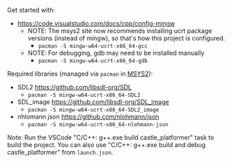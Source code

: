 Get started with:
* https://code.visualstudio.com/docs/cpp/config-mingw
  * NOTE: The msys2 site now recommends installing ucrt package versions
    (instead of mingw), so that's how this project is configured.
    * `pacman -S mingw-w64-ucrt-x86_64-gcc`
  * NOTE: For debugging, gdb may need to be installed manually
    * `pacman -S mingw-w64-ucrt-x86_64-gdb`

Required libraries (managed via `pacman` in [MSYS2](https://www.msys2.org/)):
* SDL2 https://github.com/libsdl-org/SDL
  * `pacman -S mingw-w64-ucrt-x86_64-SDL2`
* SDL_image https://github.com/libsdl-org/SDL_image
  * `pacman -S mingw-w64-ucrt-x86_64-SDL2_image`
* nhlomann json https://github.com/nlohmann/json
  * `pacman -S mingw-w64-ucrt-x86_64-nlohmann-json`

Note: Run the VSCode "C/C++: g++.exe build castle_platformer" task to build the project.
You can also use "C/C++: g++.exe build and debug castle_platformer" from `launch.json`.
